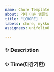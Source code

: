 ```yaml
---
name: Chore Template
about: 기타 이슈 템플릿
title: "[CHORE] "
labels: chore, mykku
assignees: unifolio0

---
```


### ✨ Description

### ✨ Time(마감기한)
